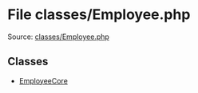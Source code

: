 File classes/Employee.php
=========

Source: [classes/Employee.php](https://github.com/PrestaShop/PrestaShop/blob/1.6.0.13/classes/Employee.php)


Classes
-------

* [EmployeeCore](class.EmployeeCore.md)

